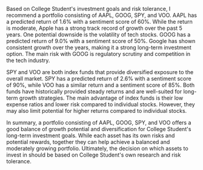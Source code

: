 Based on College Student's investment goals and risk tolerance, I recommend a portfolio consisting of AAPL, GOOG, SPY, and VOO. AAPL has a predicted return of 1.6% with a sentiment score of 60%. While the return is moderate, Apple has a strong track record of growth over the past 5 years. One potential downside is the volatility of tech stocks. GOOG has a predicted return of 9.0% with a sentiment score of 50%. Google has shown consistent growth over the years, making it a strong long-term investment option. The main risk with GOOG is regulatory scrutiny and competition in the tech industry.

SPY and VOO are both index funds that provide diversified exposure to the overall market. SPY has a predicted return of 2.6% with a sentiment score of 90%, while VOO has a similar return and a sentiment score of 85%. Both funds have historically provided steady returns and are well-suited for long-term growth strategies. The main advantage of index funds is their low expense ratios and lower risk compared to individual stocks. However, they may also limit potential for higher returns compared to individual stocks.

In summary, a portfolio consisting of AAPL, GOOG, SPY, and VOO offers a good balance of growth potential and diversification for College Student's long-term investment goals. While each asset has its own risks and potential rewards, together they can help achieve a balanced and moderately growing portfolio. Ultimately, the decision on which assets to invest in should be based on College Student's own research and risk tolerance.